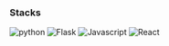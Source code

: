 ### Stacks

<img alt="python" src ="https://img.shields.io/badge/Python-251A15.svg?&style=flat-square&logo=Python">
<img alt="Flask" src ="https://img.shields.io/badge/Flask-251A15.svg?&style=flat-square&logo=Flask">
<img alt="Javascript" src ="https://img.shields.io/badge/Javascript-251A15.svg?&style=flat-square&logo=Javascript&logoColor=Yellow">
<img alt="React" src ="https://img.shields.io/badge/React-251A15.svg?&style=flat-square&logo=React&logoColor=Yellow">
